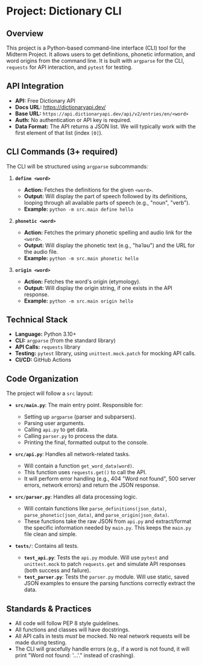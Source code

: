 # Project: Dictionary CLI

## Overview
This project is a Python-based command-line interface (CLI) tool for the Midterm Project. It allows users to get definitions, phonetic information, and word origins from the command line. It is built with `argparse` for the CLI, `requests` for API interaction, and `pytest` for testing.

## API Integration
- **API:** Free Dictionary API
- **Docs URL:** https://dictionaryapi.dev/
- **Base URL:** `https://api.dictionaryapi.dev/api/v2/entries/en/<word>`
- **Auth:** No authentication or API key is required.
- **Data Format:** The API returns a JSON list. We will typically work with the first element of that list (index `[0]`).

## CLI Commands (3+ required)
The CLI will be structured using `argparse` subcommands:

1.  **`define <word>`**
    * **Action:** Fetches the definitions for the given `<word>`.
    * **Output:** Will display the part of speech followed by its definitions, looping through all available parts of speech (e.g., "noun", "verb").
    * **Example:** `python -m src.main define hello`

2.  **`phonetic <word>`**
    * **Action:** Fetches the primary phonetic spelling and audio link for the `<word>`.
    * **Output:** Will display the phonetic text (e.g., "həˈləʊ") and the URL for the audio file.
    * **Example:** `python -m src.main phonetic hello`

3.  **`origin <word>`**
    * **Action:** Fetches the word's origin (etymology).
    * **Output:** Will display the origin string, if one exists in the API response.
    * **Example:** `python -m src.main origin hello`

## Technical Stack
- **Language:** Python 3.10+
- **CLI:** `argparse` (from the standard library)
- **API Calls:** `requests` library
- **Testing:** `pytest` library, using `unittest.mock.patch` for mocking API calls.
- **CI/CD:** GitHub Actions

## Code Organization
The project will follow a `src` layout:

- **`src/main.py`**: The main entry point. Responsible for:
    - Setting up `argparse` (parser and subparsers).
    - Parsing user arguments.
    - Calling `api.py` to get data.
    - Calling `parser.py` to process the data.
    - Printing the final, formatted output to the console.

- **`src/api.py`**: Handles all network-related tasks.
    - Will contain a function `get_word_data(word)`.
    - This function uses `requests.get()` to call the API.
    - It will perform error handling (e.g., 404 "Word not found", 500 server errors, network errors) and return the JSON response.

- **`src/parser.py`**: Handles all data processing logic.
    - Will contain functions like `parse_definitions(json_data)`, `parse_phonetic(json_data)`, and `parse_origin(json_data)`.
    - These functions take the raw JSON from `api.py` and extract/format the specific information needed by `main.py`. This keeps the `main.py` file clean and simple.

- **`tests/`**: Contains all tests.
    - **`test_api.py`**: Tests the `api.py` module. Will use `pytest` and `unittest.mock` to patch `requests.get` and simulate API responses (both success and failure).
    - **`test_parser.py`**: Tests the `parser.py` module. Will use static, saved JSON examples to ensure the parsing functions correctly extract the data.

## Standards & Practices
- All code will follow PEP 8 style guidelines.
- All functions and classes will have docstrings.
- All API calls in tests *must* be mocked. No real network requests will be made during testing.
- The CLI will gracefully handle errors (e.g., if a word is not found, it will print "Word not found: '...'." instead of crashing).